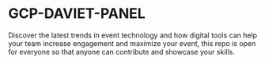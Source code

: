 # GCP-DAVIET-PANEL
Discover the latest trends in event technology and how digital tools can help your team increase engagement and maximize your event, this repo is open for everyone so that anyone can contribute and showcase your skills.
